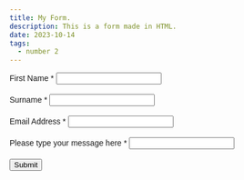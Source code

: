 ```yaml
---
title: My Form.
description: This is a form made in HTML.
date: 2023-10-14
tags:
  - number 2
---
```

<head>
<style>
  message {
    width: 200px;
    height: 60px;
  }
  label {
  font-family:Helvetica;
  color: primary;
  }
</style>
</head>
<body>
<form name="form" method="POST">
    <label for="firstname">First Name *</label>
    <input type="text" id="firstname" name="firstname" required> <br> <br>
    <label for='surname'>Surname *</label> 
    <input type='text' id='surname' name='surname' required> <br> <br>
    <label for="email">Email Address *</label>
    <input type="email" id="email" name="email" required> <br> <br>
    <label for='message'>Please type your message here *</label>
    <input type='text' id='message' name='message' required> <br> <br>
    <input type='submit' value='Submit'>
</form>
</body>